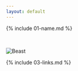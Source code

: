 ```yaml
---
layout: default
---
```


{% include 01-name.md %}

<br>

![Beast](https://www.pexels.com/photo/ancient-metal-pattern-on-stone-surface-5277398/)
<br>

{% include 03-links.md %}

